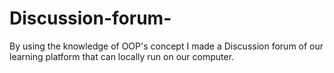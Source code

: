 # Discussion-forum-
By using the knowledge of OOP's concept I made a Discussion forum of our learning platform that can locally run on our computer.
